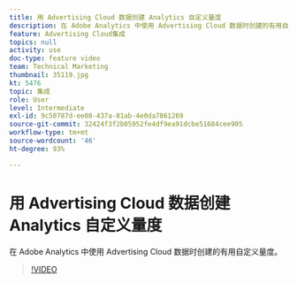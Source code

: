 ```yaml
---
title: 用 Advertising Cloud 数据创建 Analytics 自定义量度
description: 在 Adobe Analytics 中使用 Advertising Cloud 数据时创建的有用自定义量度。
feature: Advertising Cloud集成
topics: null
activity: use
doc-type: feature video
team: Technical Marketing
thumbnail: 35119.jpg
kt: 5476
topic: 集成
role: User
level: Intermediate
exl-id: 9c50787d-ee08-437a-81ab-4e0da7861269
source-git-commit: 32424f3f2b05952fe4df9ea91dcbe51684cee905
workflow-type: tm+mt
source-wordcount: '46'
ht-degree: 93%

---
```


# 用 Advertising Cloud 数据创建 Analytics 自定义量度

在 Adobe Analytics 中使用 Advertising Cloud 数据时创建的有用自定义量度。

>[!VIDEO](https://video.tv.adobe.com/v/35119/?quality=12&learn=on)

